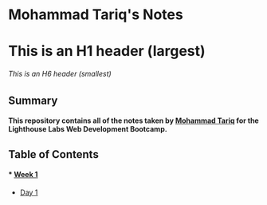 # Mohammad Tariq's Notes
# This is an H1 header (largest)
###### This is an H6 header (smallest)

## Summary

#### This repository contains all of the notes taken by [Mohammad Tariq](https://github.com/MT91-dev) for the Lighthouse Labs Web Development Bootcamp.

## Table of Contents

#### * [Week 1](/Week_1)
* [Day 1](/Week_1/Day_1)